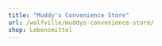 ```yaml
---
title: "Muddy's Convenience Store"
url: /wolfville/muddys-convenience-store/
shop: Lebensmittel
---
```


